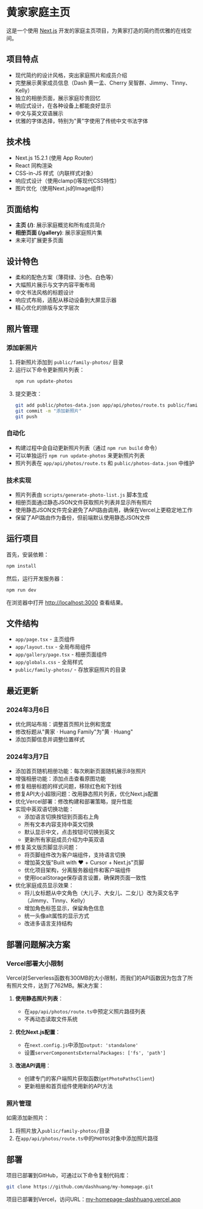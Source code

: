 # 黄家家庭主页

这是一个使用 [Next.js](https://nextjs.org) 开发的家庭主页项目，为黄家打造的简约而优雅的在线空间。

## 项目特点

- 现代简约的设计风格，突出家庭照片和成员介绍
- 完整展示黄家成员信息（Dash 黄一孟、Cherry 吴智群、Jimmy、Tinny、Kelly）
- 独立的相册页面，展示家庭珍贵回忆
- 响应式设计，在各种设备上都能良好显示
- 中文与英文双语展示
- 优雅的字体选择，特别为"黄"字使用了传统中文书法字体

## 技术栈

- Next.js 15.2.1 (使用 App Router)
- React 同构渲染
- CSS-in-JS 样式（内联样式对象）
- 响应式设计（使用clamp()等现代CSS特性）
- 图片优化（使用Next.js的Image组件）

## 页面结构

- **主页 (/)**: 展示家庭概览和所有成员简介
- **相册页面 (/gallery)**: 展示家庭照片集
- 未来可扩展更多页面

## 设计特色

- 柔和的配色方案（薄荷绿、沙色、白色等）
- 大幅照片展示与文字内容平衡布局
- 中文书法风格的标题设计
- 响应式布局，适配从移动设备到大屏显示器
- 精心优化的排版与文字层次

## 照片管理

### 添加新照片

1. 将新照片添加到 `public/family-photos/` 目录
2. 运行以下命令更新照片列表：
   ```bash
   npm run update-photos
   ```
3. 提交更改：
   ```bash
   git add public/photos-data.json app/api/photos/route.ts public/family-photos/[新照片]
   git commit -m "添加新照片"
   git push
   ```

### 自动化

- 构建过程中会自动更新照片列表（通过 `npm run build` 命令）
- 可以单独运行 `npm run update-photos` 来更新照片列表
- 照片列表在 `app/api/photos/route.ts` 和 `public/photos-data.json` 中维护

### 技术实现

- 照片列表由 `scripts/generate-photo-list.js` 脚本生成
- 相册页面通过静态JSON文件获取照片列表并显示所有照片
- 使用静态JSON文件完全避免了API路由调用，确保在Vercel上更稳定地工作
- 保留了API路由作为备份，但前端默认使用静态JSON文件

## 运行项目

首先，安装依赖：

```bash
npm install
```

然后，运行开发服务器：

```bash
npm run dev
```

在浏览器中打开 [http://localhost:3000](http://localhost:3000) 查看结果。

## 文件结构

- `app/page.tsx` - 主页组件
- `app/layout.tsx` - 全局布局组件
- `app/gallery/page.tsx` - 相册页面组件
- `app/globals.css` - 全局样式
- `public/family-photos/` - 存放家庭照片的目录

## 最近更新

### 2024年3月6日
- 优化网站布局：调整首页照片比例和宽度
- 修改标题从"黄家 · Huang Family"为"黄 · Huang"
- 添加页脚信息并调整位置样式

### 2024年3月7日
- 添加首页随机相册功能：每次刷新页面随机展示8张照片
- 增强相册功能：添加点击查看原图功能
- 修复相册标题的样式问题，移除红色和下划线
- 修复API大小超限问题：改用静态照片列表，优化Next.js配置
- 优化Vercel部署：修改构建和部署策略，提升性能
- 实现中英双语切换功能：
  - 添加语言切换按钮到页面右上角
  - 所有文本内容支持中英文切换
  - 默认显示中文，点击按钮可切换到英文
  - 更新所有家庭成员介绍为中英双语
- 修复英文版页脚显示问题：
  - 将页脚组件改为客户端组件，支持语言切换
  - 增加英文版"Built with ❤️ + Cursor + Next.js"页脚
  - 优化项目架构，分离服务器组件和客户端组件
  - 使用localStorage保存语言设置，确保跨页面一致性
- 优化家庭成员显示效果：
  - 将儿女标题从中文角色（大儿子、大女儿、二女儿）改为英文名字（Jimmy、Tinny、Kelly）
  - 增加角色标签显示，保留角色信息
  - 统一头像alt属性的显示方式
  - 改进多语言支持结构

## 部署问题解决方案

### Vercel部署大小限制

Vercel对Serverless函数有300MB的大小限制，而我们的API函数因为包含了所有照片文件，达到了762MB。解决方案：

1. **使用静态照片列表**：
   - 在`app/api/photos/route.ts`中预定义照片路径列表
   - 不再动态读取文件系统

2. **优化Next.js配置**：
   - 在`next.config.js`中添加`output: 'standalone'`
   - 设置`serverComponentsExternalPackages: ['fs', 'path']`

3. **改进API调用**：
   - 创建专门的客户端照片获取函数(`getPhotoPathsClient`)
   - 更新相册和首页组件使用新的API方法

### 照片管理

如需添加新照片：
1. 将照片放入`public/family-photos/`目录
2. 在`app/api/photos/route.ts`中的`PHOTOS`对象中添加照片路径

## 部署

项目已部署到GitHub，可通过以下命令复制代码库：

```bash
git clone https://github.com/dashhuang/my-homepage.git
```

项目已部署到Vercel，访问URL：[my-homepage-dashhuang.vercel.app](https://my-homepage-dashhuang.vercel.app)
